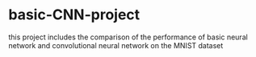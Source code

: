 # basic-CNN-project
this project includes the comparison of the performance of basic neural network and convolutional neural network on the MNIST dataset
